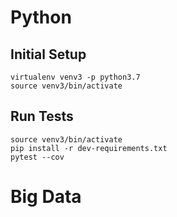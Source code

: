 # Python

## Initial Setup

```
virtualenv venv3 -p python3.7
source venv3/bin/activate
```

## Run Tests
```
source venv3/bin/activate
pip install -r dev-requirements.txt
pytest --cov
```

# Big Data
